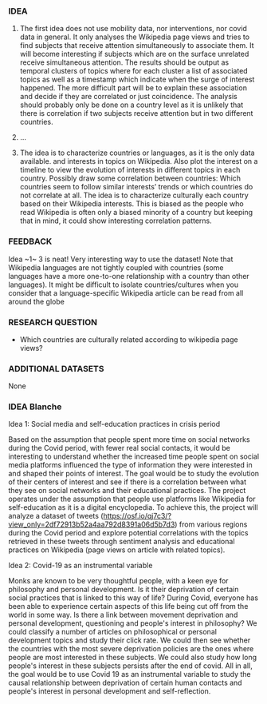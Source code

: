 ### IDEA

1) The first idea does not use mobility data, nor interventions, nor covid data in general. It only analyses the Wikipedia page views and tries to find subjects that receive attention simultaneously to associate them. It will become interesting if subjects which are on the surface unrelated receive simultaneous attention. The results should be output as temporal clusters of topics where for each cluster a list of associated topics as well as a timestamp which indicate when the surge of interest happened. The more difficult part will be to explain these association and decide if they are correlated or just coincidence. The analysis should probably only be done on a country level as it is unlikely that there is correlation if two subjects receive attention but in two different countries.

2) ...

3) The idea is to characterize countries or languages, as it is the only data available. and interests in topics on Wikipedia. Also plot the interest on a timeline to view the evolution of interests in different topics in each country. Possibly draw some correlation between countries: Which countries seem to follow similar interests’ trends or which countries do not correlate at all. The idea is to characterize culturally each country based on their Wikipedia interests. This is biased as the people who read Wikipedia is often only a biased minority of a country but keeping that in mind, it could show interesting correlation patterns.

### FEEDBACK

Idea ~1~ 3 is neat! Very interesting way to use the dataset! Note that Wikipedia languages are not tightly coupled with countries (some languages have a more one-to-one relationship with a country than other languages). It might be difficult to isolate countries/cultures when you consider that a language-specific Wikipedia article can be read from all around the globe

### RESEARCH QUESTION

- Which countries are culturally related according to wikipedia page views?

### ADDITIONAL DATASETS

None

### IDEA Blanche
Idea 1: Social media and self-education practices in crisis period

Based on the assumption that people spent more time on social networks during the Covid period, with fewer real social contacts, it would be interesting to understand whether the increased time people spent on social media platforms influenced the type of information they were interested in and shaped their points of interest. The goal would be to study the evolution of their centers of interest and see if there is a correlation between what they see on social networks and their educational practices. The project operates under the assumption that people use platforms like Wikipedia for self-education as it is a digital encyclopedia. To achieve this, the project will analyze a dataset of tweets (https://osf.io/qj7c3/?view_only=2df72913b52a4aa792d8391a06d5b7d3) from various regions during the Covid period and explore potential correlations with the topics retrieved in these tweets through sentiment analysis and educational practices on Wikipedia (page views on article with related topics).

Idea 2: Covid-19 as an instrumental variable 

Monks are known to be very thoughtful people, with a keen eye for philosophy and personal development. Is it their deprivation of certain social practices that is linked to this way of life? During Covid, everyone has been able to experience certain aspects of this life being cut off from the world in some way. Is there a link between movement deprivation and personal development, questioning and people's interest in philosophy? We could classify a number of articles on philosophical or personal development topics and study their click rate. We could then see whether the countries with the most severe deprivation policies are the ones where people are most interested in these subjects. We could also study how long people's interest in these subjects persists after the end of covid. All in all, the goal would be to use Covid 19 as an instrumental variable to study the causal relationship between deprivation of certain human contacts and people's interest in personal development and self-reflection.
